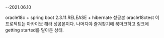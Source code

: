--2021.06.10

oracle18c + spring boot 2.3.11.RELEASE + hibernate 성공본
oracle18ctest 이 프로젝트는 아카이브 해라 성공본이다.
나머지야 즐겨찾기에 북마크하고 링크에 getting started를 달아둔 상태.






